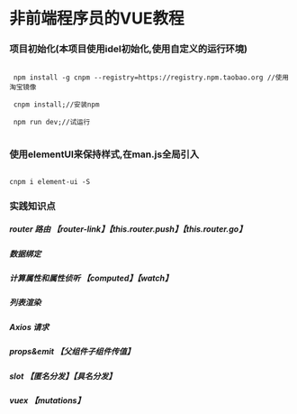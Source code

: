 # 非前端程序员的VUE教程

### 项目初始化(本项目使用idel初始化,使用自定义的运行环境)

```
 
 npm install -g cnpm --registry=https://registry.npm.taobao.org //使用淘宝镜像
 
 cnpm install;//安装npm
 
 npm run dev;//试运行
 
```

### 使用elementUI来保持样式,在man.js全局引入

```

cnpm i element-ui -S

```

### 实践知识点

##### router 路由 【router-link】【this.$router.push】【this.$router.go】

##### 数据绑定

##### 计算属性和属性侦听 【computed】【watch】

##### 列表渲染 

##### Axios 请求

##### props&emit 【父组件子组件传值】

##### slot 【匿名分发】【具名分发】

##### vuex 【mutations】


